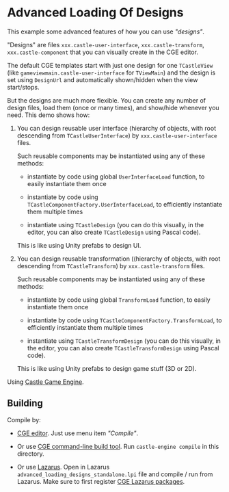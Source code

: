 # Advanced Loading Of Designs

This example some advanced features of how you can use _"designs"_.

"Designs" are files `xxx.castle-user-interface`, `xxx.castle-transform`, `xxx.castle-component` that you can visually create in the CGE editor.

The default CGE templates start with just one design for one `TCastleView` (like `gameviewmain.castle-user-interface` for `TViewMain`) and the design is set using `DesignUrl` and automatically shown/hidden when the view start/stops.

But the designs are much more flexible. You can create any number of design files, load them (once or many times), and show/hide whenever you need. This demo shows how:

1. You can design reusable user interface (hierarchy of objects, with root descending from `TCastleUserInterface`) by `xxx.castle-user-interface` files.

    Such reusable components may be instantiated using any of these methods:

    - instantiate by code using global `UserInterfaceLoad` function, to easily instantiate them once

    - instantiate by code using `TCastleComponentFactory.UserInterfaceLoad`, to efficiently instantiate them multiple times

    - instantiate using `TCastleDesign` (you can do this visually, in the editor, you can also create `TCastleDesign` using Pascal code).

    This is like using Unity prefabs to design UI.

2. You can design reusable transformation ((hierarchy of objects, with root descending from `TCastleTransform`) by `xxx.castle-transform` files.

    Such reusable components may be instantiated using any of these methods:

    - instantiate by code using global `TransformLoad` function, to easily instantiate them once

    - instantiate by code using `TCastleComponentFactory.TransformLoad`, to efficiently instantiate them multiple times

    - instantiate using `TCastleTransformDesign` (you can do this visually, in the editor, you can also create `TCastleTransformDesign` using Pascal code).

    This is like using Unity prefabs to design game stuff (3D or 2D).

Using [Castle Game Engine](https://castle-engine.io/).

## Building

Compile by:

- [CGE editor](https://castle-engine.io/manual_editor.php). Just use menu item _"Compile"_.

- Or use [CGE command-line build tool](https://castle-engine.io/build_tool). Run `castle-engine compile` in this directory.

- Or use [Lazarus](https://www.lazarus-ide.org/). Open in Lazarus `advanced_loading_designs_standalone.lpi` file and compile / run from Lazarus. Make sure to first register [CGE Lazarus packages](https://castle-engine.io/lazarus).
